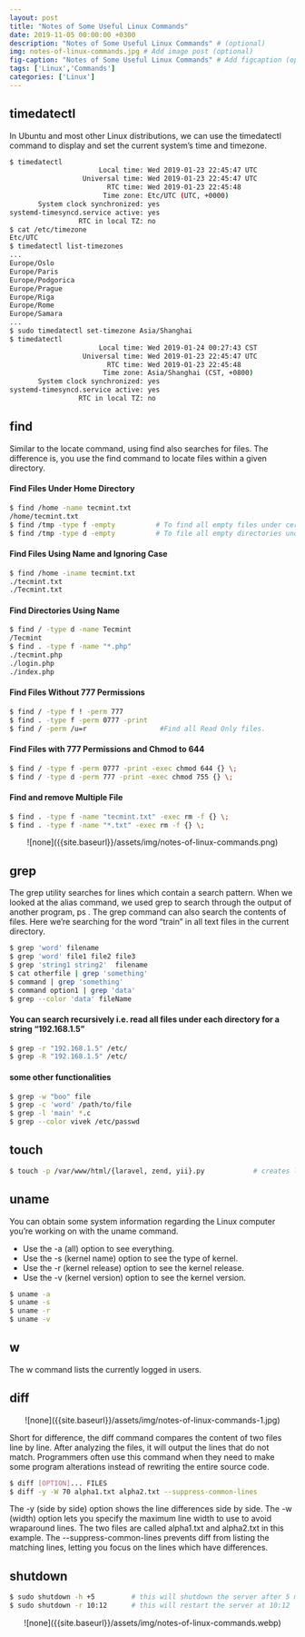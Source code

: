 ```yaml
---
layout: post
title: "Notes of Some Useful Linux Commands"
date: 2019-11-05 00:00:00 +0300
description: "Notes of Some Useful Linux Commands" # (optional)
img: notes-of-linux-commands.jpg # Add image post (optional)
fig-caption: "Notes of Some Useful Linux Commands" # Add figcaption (optional)
tags: ['Linux','Commands']
categories: ['Linux']
---
```



## timedatectl

In Ubuntu and most other Linux distributions, we can use the timedatectl command to display and set the current system’s time and timezone.

```bash
$ timedatectl
                      Local time: Wed 2019-01-23 22:45:47 UTC
                  Universal time: Wed 2019-01-23 22:45:47 UTC
                        RTC time: Wed 2019-01-23 22:45:48
                       Time zone: Etc/UTC (UTC, +0000)
	   System clock synchronized: yes
systemd-timesyncd.service active: yes
                 RTC in local TZ: no
$ cat /etc/timezone
Etc/UTC
$ timedatectl list-timezones
...
Europe/Oslo
Europe/Paris
Europe/Podgorica
Europe/Prague
Europe/Riga
Europe/Rome
Europe/Samara
...
$ sudo timedatectl set-timezone Asia/Shanghai
$ timedatectl
                      Local time: Wed 2019-01-24 00:27:43 CST
                  Universal time: Wed 2019-01-23 22:45:47 UTC
                        RTC time: Wed 2019-01-23 22:45:48
                       Time zone: Asia/Shanghai (CST, +0800)
	   System clock synchronized: yes
systemd-timesyncd.service active: yes
                 RTC in local TZ: no
```

## find

Similar to the locate command, using find also searches for files. The difference is, you use the find command to locate files within a given directory.

#### Find Files Under Home Directory

```bash
$ find /home -name tecmint.txt
/home/tecmint.txt
$ find /tmp -type f -empty 			# To find all empty files under certain path.
$ find /tmp -type d -empty			# To file all empty directories under certain path.
```

#### Find Files Using Name and Ignoring Case

```bash
$ find /home -iname tecmint.txt
./tecmint.txt
./Tecmint.txt
```

#### Find Directories Using Name

```bash
$ find / -type d -name Tecmint
/Tecmint
$ find . -type f -name "*.php"
./tecmint.php
./login.php
./index.php
```

#### Find Files Without 777 Permissions

```bash
$ find / -type f ! -perm 777
$ find . -type f -perm 0777 -print
$ find / -perm /u=r                  #Find all Read Only files.
```

#### Find Files with 777 Permissions and Chmod to 644

```bash 
$ find / -type f -perm 0777 -print -exec chmod 644 {} \;
$ find / -type d -perm 777 -print -exec chmod 755 {} \;
```

#### Find and remove Multiple File

```bash
$ find . -type f -name "tecmint.txt" -exec rm -f {} \;
$ find . -type f -name "*.txt" -exec rm -f {} \;
```

<div align="center"><div markdown='1'>
![none]({{site.baseurl}}/assets/img/notes-of-linux-commands.png)
</div></div>

## grep

The grep utility searches for lines which contain a search pattern. When we looked at the alias command, we used grep to search through the output of another program, ps . The grep command can also search the contents of files. Here we’re searching for the word “train” in all text files in the current directory.

```bash
$ grep 'word' filename 				
$ grep 'word' file1 file2 file3
$ grep 'string1 string2'  filename
$ cat otherfile | grep 'something'
$ command | grep 'something'
$ command option1 | grep 'data'
$ grep --color 'data' fileName
```

#### You can search recursively i.e. read all files under each directory for a string “192.168.1.5”

```bash
$ grep -r "192.168.1.5" /etc/
$ grep -R "192.168.1.5" /etc/
```

#### some other functionalities

```bash
$ grep -w "boo" file
$ grep -c 'word' /path/to/file
$ grep -l 'main' *.c
$ grep --color vivek /etc/passwd
```

## touch

```bash
$ touch -p /var/www/html/{laravel, zend, yii}.py 			# creates laravel.py, zend.py, and yii.py
```

## uname

You can obtain some system information regarding the Linux computer you’re working on with the uname command.

* Use the -a (all) option to see everything.
* Use the -s (kernel name) option to see the type of kernel.
* Use the -r (kernel release) option to see the kernel release.
* Use the -v (kernel version) option to see the kernel version.

```bash
$ uname -a
$ uname -s
$ uname -r
$ uname -v
```

## w

The w command lists the currently logged in users.

## diff

<div align="center"><div markdown='1'>
![none]({{site.baseurl}}/assets/img/notes-of-linux-commands-1.jpg)
</div></div>

Short for difference, the diff command compares the content of two files line by line. After analyzing the files, it will output the lines that do not match. Programmers often use this command when they need to make some program alterations instead of rewriting the entire source code.

```bash
$ diff [OPTION]... FILES
$ diff -y -W 70 alpha1.txt alpha2.txt --suppress-common-lines
```

The -y (side by side) option shows the line differences side by side. The -w (width) option lets you specify the maximum line width to use to avoid wraparound lines. The two files are called alpha1.txt and alpha2.txt in this example. The --suppress-common-lines prevents diff from listing the matching lines, letting you focus on the lines which have differences.

## shutdown

```bash
$ sudo shutdown -h +5         # this will shutdown the server after 5 mins
$ sudo shutdown -r 10:12      # this will restart the server at 10:12
```

<div align="center"><div markdown='1'>
![none]({{site.baseurl}}/assets/img/notes-of-linux-commands.webp)
</div></div>

